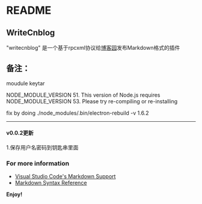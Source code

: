 # README
## WriteCnblog
"writecnblog" 是一个基于rpcxml协议给[博客园](http://www.cnblogs.com/)发布Markdown格式的插件

备注：
------------

moudule keytar 

NODE_MODULE_VERSION 51. This version of Node.js requires
NODE_MODULE_VERSION 53. Please try re-compiling or re-installing

 fix by doing ./node_modules/.bin/electron-rebuild -v 1.6.2

----------

#### v0.0.2更新

1.保存用户名密码到钥匙串里面


### For more information
* [Visual Studio Code's Markdown Support](http://code.visualstudio.com/docs/languages/markdown)
* [Markdown Syntax Reference](https://help.github.com/articles/markdown-basics/)

**Enjoy!**
